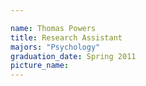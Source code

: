 ```yaml
---

name: Thomas Powers
title: Research Assistant
majors: "Psychology"
graduation_date: Spring 2011
picture_name: 
---
```

    
    
